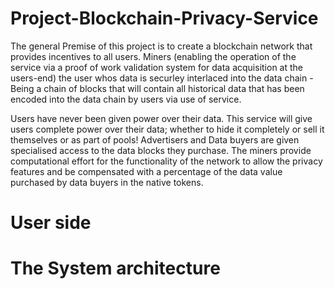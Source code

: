 # Project-Blockchain-Privacy-Service

The general Premise of this project is to create a blockchain network that provides incentives to all users. Miners (enabling the operation of the service via a proof of work validation system for data acquisition at the users-end) the user whos data is securley interlaced into the data chain - Being a chain of blocks that will contain all historical data that has been encoded into the data chain by users via use of service.

Users have never been given power over their data. This service will give users complete power over their data; whether to hide it completely or sell it themselves or as part of pools! Advertisers and Data buyers are given specialised access to the data blocks they purchase. The miners provide computational effort for the functionality of the network to allow the privacy features and be compensated with a percentage of the data value purchased by data buyers in the native tokens.

# User side


# The System architecture
